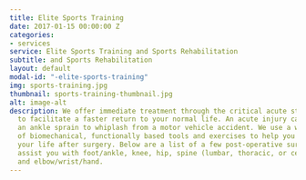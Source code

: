 ```yaml
---
title: Elite Sports Training
date: 2017-01-15 00:00:00 Z
categories:
- services
service: Elite Sports Training and Sports Rehabilitation
subtitle: and Sports Rehabilitation
layout: default
modal-id: "-elite-sports-training"
img: sports-training.jpg
thumbnail: sports-training-thumbnail.jpg
alt: image-alt
description: We offer immediate treatment through the critical acute stage of injuries
  to facilitate a faster return to your normal life. An acute injury can range from
  an ankle sprain to whiplash from a motor vehicle accident. We use a wide variety
  of biomechanical, functionally based tools and exercises to help you get back to
  your life after surgery. Below are a list of a few post-operative surgeries we can
  assist you with foot/ankle, knee, hip, spine (lumbar, thoracic, or cervical), shoulder,
  and elbow/wrist/hand.
---
```


